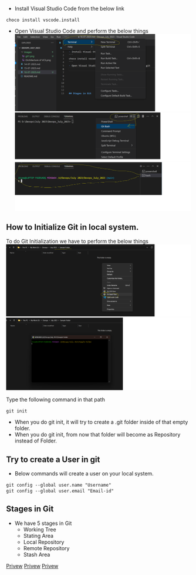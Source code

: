 - Install Visual Studio Code from the below link
```
choco install vscode.install
```
- Open Visual Studio Code and perform the below things
![Privew](./Images/git1.png)
![Privew](./Images/git2.png)
![Privew](./Images/git3.png)


## How to Initialize Git in local system.
To do Git Initialization we have to perform the below things
![Privew](./Images/git4.png)
![Privew](./Images/git5.png)

Type the following command in that path
```
git init
```
- When you do git init, it will try to create a .git folder inside of that empty folder.
- When you do git init, from now that folder will become as Repository instead of Folder.

## Try to create a User in git
- Below commands will create a user on your local system.
```
git config --global user.name "Username"
git config --global user.email "Email-id"
```

## Stages in Git
- We have 5 stages in Git
    - Working Tree
    - Stating Area
    - Local Repository
    - Remote Repository
    - Stash Area

[Privew](./Images/git7.png)
[Privew](./Images/git8.png)
[Privew](./Images/git9.png)